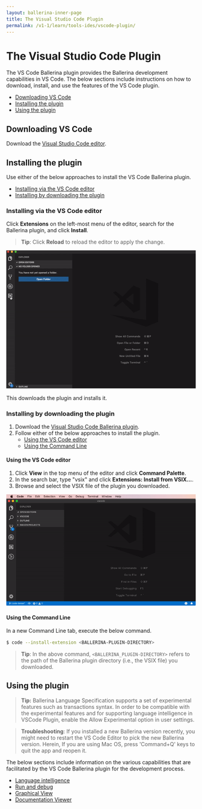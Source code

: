```yaml
---
layout: ballerina-inner-page
title: The Visual Studio Code Plugin
permalink: /v1-1/learn/tools-ides/vscode-plugin/
---
```


# The Visual Studio Code Plugin

The VS Code Ballerina plugin provides the Ballerina development capabilities in VS Code. The below sections include instructions on how to download, install, and use the features of the VS Code plugin.

- [Downloading VS Code](#downloading-vs-code)
- [Installing the plugin](#installing-the-plugin)
- [Using the plugin](#using-the-plugin)

## Downloading VS Code 

Download the [Visual Studio Code editor](https://code.visualstudio.com/download).


## Installing the plugin

Use either of the below approaches to install the VS Code Ballerina plugin.

- [Installing via the VS Code editor](#installing-via-the-vs-code-editor)
- [Installing by downloading the plugin](#installing-by-downloading-the-plugin)

### Installing via the VS Code editor

Click **Extensions** on the left-most menu of the editor, search for the Ballerina plugin, and click **Install**.

> **Tip**: Click **Reload** to reload the editor to apply the change.

![Install the plugin via VS Code](/v1-1/learn/images/install-via-editor.gif)

This downloads the plugin and installs it.

### Installing by downloading the plugin

1. Download the [Visual Studio Code Ballerina plugin](https://marketplace.visualstudio.com/items?itemName=ballerina.ballerina).
2. Follow either of the below approaches to install the plugin.
    - [Using the VS Code editor](#using-the-vs-code-editor)
    - [Using the Command Line](#using-the-command-line)

#### Using the VS Code editor

1. Click **View** in the top menu of the editor and click **Command Palette**.
2. In the search bar, type "vsix" and click **Extensions: Install from VSIX...**.
3. Browse and select the VSIX file of the plugin you downloaded.

![Install using the Command Palette of the editor.](/v1-1/learn/images/install-via-palette.gif)

#### Using the Command Line
In a new Command Line tab, execute the below command.
```bash
$ code --install-extension <BALLERINA-PLUGIN-DIRECTORY>
```
> **Tip**: In the above command, `<BALLERINA_PLUGIN-DIRECTORY>` refers to the path of the Ballerina plugin directory (i.e., the VSIX file) you downloaded.

## Using the plugin

> **Tip:** Ballerina Language Specification supports a set of experimental features such as transactions syntax. In order to be compatible with the experimental features and for supporting language intelligence in VSCode Plugin, enable the Allow Experimental option in user settings.

> **Troubleshooting**: If you installed a new Ballerina version recently, you might need to restart the VS Code Editor to pick the new Ballerina version. Herein, If you are using Mac OS, press 'Command+Q' keys to quit the app and reopen it.

The below sections include information on the various capabilities that are facilitated by the VS Code Ballerina plugin for the development process.

- [Language intelligence](/v1-1/learn/tools-ides/vscode-plugin/language-intelligence)
- [Run and debug](/v1-1/learn/tools-ides/vscode-plugin/run-and-debug)
- [Graphical View](/v1-1/learn/tools-ides/vscode-plugin/graphical-editor)
- [Documentation Viewer](/v1-1/learn/tools-ides/vscode-plugin/documentation-viewer)


